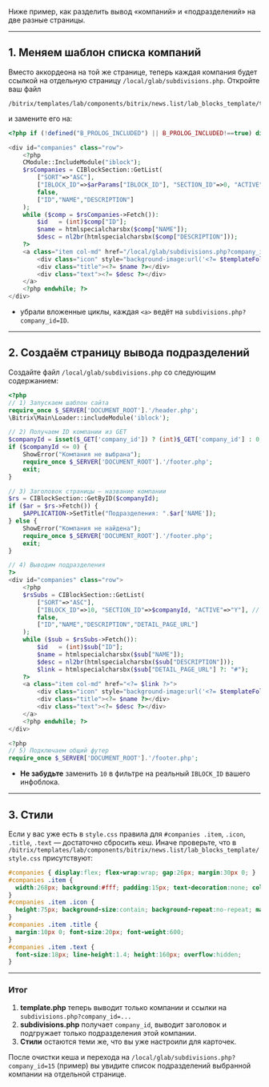 Ниже пример, как разделить вывод «компаний» и «подразделений» на две разные страницы.

---

## 1. Меняем шаблон списка компаний

Вместо аккордеона на той же странице, теперь каждая компания будет ссылкой на отдельную страницу `/local/glab/subdivisions.php`. Откройте ваш файл

```
/bitrix/templates/lab/components/bitrix/news.list/lab_blocks_template/template.php
```

и замените его на:

```php
<?php if (!defined("B_PROLOG_INCLUDED") || B_PROLOG_INCLUDED!==true) die(); ?>

<div id="companies" class="row">
    <?php
    CModule::IncludeModule("iblock");
    $rsCompanies = CIBlockSection::GetList(
        ["SORT"=>"ASC"],
        ["IBLOCK_ID"=>$arParams["IBLOCK_ID"], "SECTION_ID"=>0, "ACTIVE"=>"Y"],
        false,
        ["ID","NAME","DESCRIPTION"]
    );
    while ($comp = $rsCompanies->Fetch()):
        $id   = (int)$comp["ID"];
        $name = htmlspecialcharsbx($comp["NAME"]);
        $desc = nl2br(htmlspecialcharsbx($comp["DESCRIPTION"]));
    ?>
    <a class="item col-md" href="/local/glab/subdivisions.php?company_id=<?= $id ?>">
        <div class="icon" style="background-image:url('<?= $templateFolder ?>/img/company.png');"></div>
        <div class="title"><?= $name ?></div>
        <div class="text"><?= $desc ?></div>
    </a>
    <?php endwhile; ?>
</div>
```

* убрали вложенные циклы, каждая `<a>` ведёт на `subdivisions.php?company_id=ID`.

---

## 2. Создаём страницу вывода подразделений

Создайте файл `/local/glab/subdivisions.php` со следующим содержанием:

```php
<?php
// 1) Запускаем шаблон сайта
require_once $_SERVER['DOCUMENT_ROOT'].'/header.php';
\Bitrix\Main\Loader::includeModule('iblock');

// 2) Получаем ID компании из GET
$companyId = isset($_GET['company_id']) ? (int)$_GET['company_id'] : 0;
if ($companyId <= 0) {
    ShowError("Компания не выбрана");
    require_once $_SERVER['DOCUMENT_ROOT'].'/footer.php';
    exit;
}

// 3) Заголовок страницы — название компании
$rs = CIBlockSection::GetByID($companyId);
if ($ar = $rs->Fetch()) {
    $APPLICATION->SetTitle("Подразделения: ".$ar['NAME']);
} else {
    ShowError("Компания не найдена");
    require_once $_SERVER['DOCUMENT_ROOT'].'/footer.php';
    exit;
}

// 4) Выводим подразделения
?>
<div id="companies" class="row">
    <?php
    $rsSubs = CIBlockSection::GetList(
        ["SORT"=>"ASC"],
        ["IBLOCK_ID"=>10, "SECTION_ID"=>$companyId, "ACTIVE"=>"Y"], // замените 10 на ваш IBLOCK_ID
        false,
        ["ID","NAME","DESCRIPTION","DETAIL_PAGE_URL"]
    );
    while ($sub = $rsSubs->Fetch()):
        $id   = (int)$sub["ID"];
        $name = htmlspecialcharsbx($sub["NAME"]);
        $desc = nl2br(htmlspecialcharsbx($sub["DESCRIPTION"]));
        $link = htmlspecialcharsbx($sub["DETAIL_PAGE_URL"] ?: "#");
    ?>
    <a class="item col-md" href="<?= $link ?>">
        <div class="icon" style="background-image:url('<?= $templateFolder ?>/img/company.png');"></div>
        <div class="title"><?= $name ?></div>
        <div class="text"><?= $desc ?></div>
    </a>
    <?php endwhile; ?>
</div>

<?php
// 5) Подключаем общий футер
require_once $_SERVER['DOCUMENT_ROOT'].'/footer.php';
```

* **Не забудьте** заменить `10` в фильтре на реальный `IBLOCK_ID` вашего инфоблока.

---

## 3. Стили

Если у вас уже есть в `style.css` правила для `#companies .item`, `.icon`, `.title`, `.text` — достаточно сбросить кеш. Иначе проверьте, что в `/bitrix/templates/lab/components/bitrix/news.list/lab_blocks_template/style.css` присутствуют:

```css
#companies { display:flex; flex-wrap:wrap; gap:26px; margin:30px 0; }
#companies .item {
  width:268px; background:#fff; padding:15px; text-decoration:none; color:inherit;
}
#companies .item .icon {
  height:75px; background-size:contain; background-repeat:no-repeat; margin-bottom:10px;
}
#companies .item .title {
  margin:10px 0; font-size:20px; font-weight:600;
}
#companies .item .text {
  font-size:18px; line-height:1.4; height:160px; overflow:hidden;
}
```

---

### Итог

1. **template.php** теперь выводит только компании и ссылки на `subdivisions.php?company_id=...`
2. **subdivisions.php** получает `company_id`, выводит заголовок и подгружает только подразделения этой компании.
3. **Стили** остаются теми же, что вы уже настроили для карточек.

После очистки кеша и перехода на `/local/glab/subdivisions.php?company_id=15` (пример) вы увидите список подразделений выбранной компании на отдельной странице.
